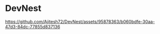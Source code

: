 # DevNest


https://github.com/Ajitesh72/DevNest/assets/95878363/b060bdfe-30aa-47d3-84dc-77855d837136

